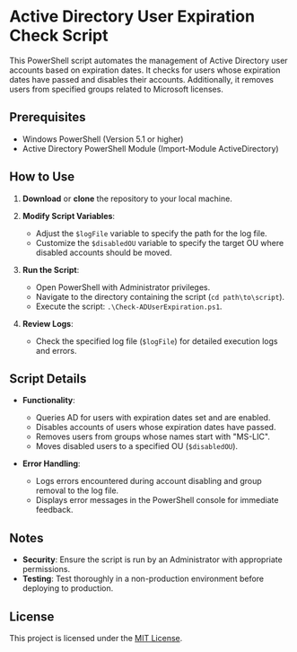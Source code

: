 # Active Directory User Expiration Check Script

This PowerShell script automates the management of Active Directory user accounts based on expiration dates. It checks for users whose expiration dates have passed and disables their accounts. Additionally, it removes users from specified groups related to Microsoft licenses.

## Prerequisites

- Windows PowerShell (Version 5.1 or higher)
- Active Directory PowerShell Module (Import-Module ActiveDirectory)

## How to Use

1. **Download** or **clone** the repository to your local machine.

2. **Modify Script Variables**:
   - Adjust the `$logFile` variable to specify the path for the log file.
   - Customize the `$disabledOU` variable to specify the target OU where disabled accounts should be moved.

3. **Run the Script**:
   - Open PowerShell with Administrator privileges.
   - Navigate to the directory containing the script (`cd path\to\script`).
   - Execute the script: `.\Check-ADUserExpiration.ps1`.

4. **Review Logs**:
   - Check the specified log file (`$logFile`) for detailed execution logs and errors.

## Script Details

- **Functionality**:
  - Queries AD for users with expiration dates set and are enabled.
  - Disables accounts of users whose expiration dates have passed.
  - Removes users from groups whose names start with "MS-LIC".
  - Moves disabled users to a specified OU (`$disabledOU`).

- **Error Handling**:
  - Logs errors encountered during account disabling and group removal to the log file.
  - Displays error messages in the PowerShell console for immediate feedback.

## Notes

- **Security**: Ensure the script is run by an Administrator with appropriate permissions.
- **Testing**: Test thoroughly in a non-production environment before deploying to production.

## License

This project is licensed under the [MIT License](LICENSE).
